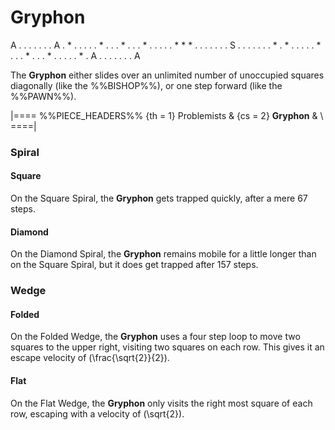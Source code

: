 # Gryphon

<div class = "movement">
A . . . . . . . A
. * . . . . . * .
. . * . . . * . .
. . . * * * . . .
. . . . S . . . .
. . . * . * . . .
. . * . . . * . .
. * . . . . . * .
A . . . . . . . A
</div>

The **Gryphon** either slides over an unlimited number of unoccupied
squares diagonally (like the %%BISHOP%%), or one step forward
(like the %%PAWN%%).

|====
%%PIECE_HEADERS%%
  {th = 1}  Problemists
& {cs = 2}  **Gryphon**
&           \\
====|

### Spiral

#### Square

On the Square Spiral, the **Gryphon** gets trapped quickly,
after a mere 67 steps.

#### Diamond

On the Diamond Spiral, the **Gryphon** remains mobile for a little
longer than on the Square Spiral, but it does get trapped after 157 steps.

### Wedge

#### Folded

On the Folded Wedge, the **Gryphon** uses a four step loop to move
two squares to the upper right, visiting two squares on each row.
This gives it an escape velocity of \(\frac{\sqrt{2}}{2}\).

#### Flat

On the Flat Wedge, the **Gryphon** only visits the right most square
of each row, escaping with a velocity of \(\sqrt{2}\).
